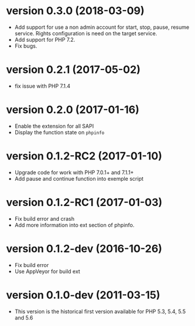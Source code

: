 # version 0.3.0 (2018-03-09)

* Add support for use a non admin account for start, stop, pause, resume service. Rights configuration is need on the target service.
* Add support for PHP 7.2.
* Fix bugs.

# version 0.2.1 (2017-05-02)

* fix issue with PHP 7.1.4

# version 0.2.0 (2017-01-16)

* Enable the extension for all SAPI
* Display the function state on `phpinfo`

# version 0.1.2-RC2 (2017-01-10)

* Upgrade code for work with PHP 7.0.1+ and 7.1.1+
* Add pause and continue function into exemple script

# version 0.1.2-RC1 (2017-01-03)

* Fix build error and crash
* Add more information into ext section of phpinfo.

# version 0.1.2-dev (2016-10-26)

* Fix build error
* Use AppVeyor for build ext

# version 0.1.0-dev (2011-03-15)

* This version is the historical first version available for PHP 5.3, 5.4, 5.5 and 5.6

